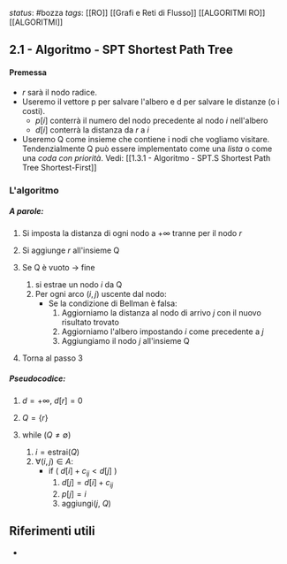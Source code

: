 *status*: #bozza 
*tags*: [[RO]] [[Grafi e Reti di Flusso]] [[ALGORITMI RO]] [[ALGORITMI]]

## 2.1 - Algoritmo - SPT Shortest Path Tree

#### Premessa
* $r$ sarà il nodo radice.
* Useremo il vettore p per salvare l'albero e d per salvare le distanze (o i costi). 
	* $p[i]$ conterrà il numero del nodo precedente al nodo $i$ nell'albero
	* $d[i]$ conterrà la distanza da $r$ a $i$
* Useremo Q come insieme che contiene i nodi che vogliamo visitare. Tendenzialmente Q può essere implementato come una *lista* o come una *coda con priorità*. Vedi: [[1.3.1 - Algoritmo - SPT.S Shortest Path Tree Shortest-First]]

### L'algoritmo

##### A parole:
1. Si imposta la distanza di ogni nodo a $+\infty$ tranne per il nodo $r$
2. Si aggiunge $r$ all'insieme Q

3. Se Q è vuoto -> fine
	1. si estrae un nodo $i$ da Q
	2. Per ogni arco $(i,j)$ uscente dal nodo:
		* Se la condizione di Bellman è falsa:
			1. Aggiorniamo la distanza al nodo di arrivo $j$ con il nuovo risultato trovato
			2. Aggiorniamo l'albero impostando $i$ come precedente a $j$ 
			3. Aggiungiamo il nodo $j$ all'insieme Q

4. Torna al passo 3 

##### Pseudocodice:
1. $d=+ \infty$, $d[r]=0$
2. $Q=\{r\}$

3. while ($Q \neq \emptyset$)
	1. $i = \text{estrai}(Q)$
	2. $\forall (i,j) \in A$:
		* if ( $d[i]+c_{ij} < d[j]$ )
			1. $d[j]=d[i]+ c_{ij}$
			2. $p[j]=i$
			3. $\text{aggiungi}(j, \ Q)$


## Riferimenti utili

* 